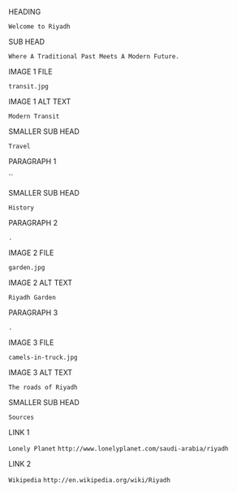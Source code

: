 HEADING

`Welcome to Riyadh`

SUB HEAD

`Where A Traditional Past Meets A Modern Future.`


IMAGE 1 FILE

`transit.jpg`

IMAGE 1 ALT TEXT

`Modern Transit`

SMALLER SUB HEAD

`Travel`

PARAGRAPH 1

``

SMALLER SUB HEAD

`History`

PARAGRAPH 2

`.`

IMAGE 2 FILE

`garden.jpg`

IMAGE 2 ALT TEXT

`Riyadh Garden`

PARAGRAPH 3

`.`

IMAGE 3 FILE

`camels-in-truck.jpg`

IMAGE 3 ALT TEXT

`The roads of Riyadh`

SMALLER SUB HEAD

`Sources`

LINK 1

`Lonely Planet`
`http://www.lonelyplanet.com/saudi-arabia/riyadh`

LINK 2

`Wikipedia`
`http://en.wikipedia.org/wiki/Riyadh`
